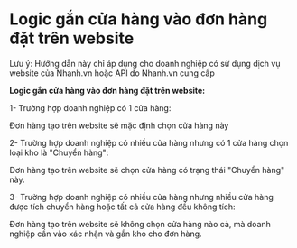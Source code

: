# Logic gắn cửa hàng vào đơn hàng đặt trên website
Lưu ý: Hướng dẫn này chỉ áp dụng cho doanh nghiệp có sử dụng dịch vụ website của Nhanh.vn hoặc API do Nhanh.vn cung cấp

**Logic gắn cửa hàng vào đơn hàng đặt trên website:**

1- Trường hợp doanh nghiệp có 1 cửa hàng:

Đơn hàng tạo trên website sẽ mặc định chọn cửa hàng này

2- Trường hợp doanh nghiệp có nhiều cửa hàng nhưng có 1 cửa hàng chọn loại kho là "Chuyển hàng":

Đơn hàng tạo trên website sẽ chọn cửa hàng có trạng thái "Chuyển hàng" này.

3- Trường hợp doanh nghiệp có nhiều cửa hàng nhưng nhiều cửa hàng được tích chuyển hàng hoặc tất cả cửa hàng đều không tích:

Đơn hàng tạo trên website sẽ không chọn cửa hàng nào cả, mà doanh nghiệp cần vào xác nhận và gắn kho cho đơn hàng.
